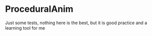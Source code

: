 # ProceduralAnim
Just some tests, nothing here is the best, but it is good practice and a learning tool for me
